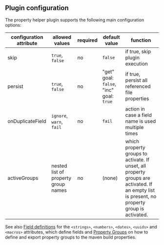 ## Plugin configuration

The property helper plugin supports the following main configuration options:


| configuration attribute | allowed values                      | required | default value                           | function                                                                       |
|-------------------------|-------------------------------------|----------|-----------------------------------------|--------------------------------------------------------------------------------|
| skip                    | `true`, `false`                     | no       | `false`                                 | if true, skip plugin execution                                                 |
| persist                 | `true`, `false`                     | no       | "get" goal: `false`, "inc" goal: `true` | if true, persist all referenced file properties                                |
| onDuplicateField        | `ignore`, `warn`, `fail`            | no       | `fail`                                  | action in case a field name is used multiple times                             |
| activeGroups            | nested list of property group names | no       | (none)                                  | which property groups to activate. If unset, all property groups are activated. If an empty list is present, no property group is activated. |

See also [Field definitions](fields.html) for the `<strings>`, `<numbers>`, `<dates>`, `<uuids>` and `<macros>` attributes, which define fields and [Property Groups](property_groups.html) on how to define and export property groups to the maven build properties.
